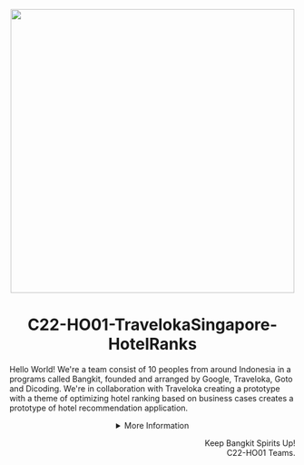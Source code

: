 <p align="center"><img src="https://user-images.githubusercontent.com/61568092/171662861-3f35cb1a-1153-4ca8-8993-ff3b39c99373.png" width="500px"></p>
<h1 align="center"> C22-HO01-TravelokaSingapore-HotelRanks </h1>

Hello World! We're a team consist of 10 peoples from around Indonesia in a programs called Bangkit, founded and arranged by Google, Traveloka, Goto and Dicoding. We're in collaboration with Traveloka creating a prototype with a theme of optimizing hotel ranking based on business cases creates a prototype of hotel recommendation application.

<details>
   <summary align="center">More Information</summary>

<h2 align="center">Hotel Bli!</h2>
<p align="center"><img src="https://user-images.githubusercontent.com/61568092/174315502-39c01b67-5546-44a4-a542-a0311ca654eb.png"/></p>

A hotel recommendation application built with 5 different types of algorithm to provide you the best experiences to stay in Bali! This projects covers all 100 Bali's Hotel from different residence so that you can enjoy every bit of "Bali Experience and Culture." Built with low-cost cloud infrastucture so that the maintenence of this applicaiton is relatively easy to scale up, and also built with Android Kotlin for the optimize and native performance so your experience searching for the best hotel becomes more easy!

<p align="center">
   Download Now!
   <br>
   <a href="https://bit.ly/C22-HO01-Application"><img src="https://img.shields.io/badge/Android-3DDC84?style=for-the-badge&logo=android&logoColor=white" /></a>
</p>

## Our Teams
Our teams formed 3 different division with each division has a different tasks. From Cloud Computing which provides an API for the data and connecting Machine Learning Division with the Mobile Development Division. Machine Learning Division which will provide an algorithm to optimize what and how the hotel ranking displayed. Mobile Development Division which makes an application interface for display the hotel ranking prototypes. 

### Cloud Computing Division
| Bangkit ID | Name | Social Media |
|:----------:|:----:|--------------|
|C2306G2618|Christopher Alvin Buana|[LinkedIn](https://www.linkedin.com/in/alvinbuana)  [Instagram](https://www.instagram.com/Alvinbnaa/)  |
|C2144G1639|Freddy Andreas Chandra|[LinkedIn](https://www.linkedin.com/in/freddy-andreas-16372a178/)  [Instagram](https://www.instagram.com/freddy_andreas_chandra/)  |
|C2306G2621|Michael Georgisva|[LinkedIn](https://www.linkedin.com/in/michael-georgisva/)  [Instagram](https://www.instagram.com/michaelgeorgisva/)  |

### Machine Learning Division
| Bangkit ID | Name | Social Media |
|:----------:|:----:|--------------|
|M2012F1254|Bagja 9102 Kurniawan|[LinkedIn](https://www.linkedin.com/in/bagja9102/)  [Instagram](https://www.instagram.com/mochi_oreo_/)  |
|M2306G2624|Farel Arden|[LinkedIn](https://www.linkedin.com/in/farel-arden/)  [Instagram](https://www.instagram.com/farelarden_/)  |
|M2011F1179|Jessica Jesslyn Cerelia|[LinkedIn](https://www.linkedin.com/in/jessicajesslyn/)  [Instagram](https://www.instagram.com/jessicaajesslyn/)  |
|M2012f1247|Kaenova Mahendra Auditama|[LinkedIn](https://www.linkedin.com/in/kaenova)  [Instagram](https://www.instagram.com/kaenovama/)  |

### Mobile Development Division
| Bangkit ID | Name | Social Media |
|:----------:|:----:|--------------|
|A7279f2409|Jaka Asa Baldan Ahmad|[LinkedIn](https://www.linkedin.com/in/jaka-ahmad/)  [Instagram](https://www.instagram.com/jakaasha/)  |
|A2005f0430| Kiki Abdullah|[LinkedIn](https://www.linkedin.com/in/kikiabdullah/)  [Instagram](https://www.instagram.com/kikiabdullah_/)  |
|A2012f1257|Zendy Bramantia Alfareza|[LinkedIn](https://www.linkedin.com/in/zendybramantia/)  [Instagram](https://www.instagram.com/zbalfareza/)  |


## Repository

### Cloud Computing
1. [API-Recommendation](https://github.com/CC22-HO01-TravelokaSigapore-HotelRanks/API-Recommendation).

### Machine Learning
1. [Sentiment-Prediction-Modelling](https://github.com/CC22-HO01-TravelokaSigapore-HotelRanks/Sentiment-Prediction-Modelling). Notebooks of our research and modelling for Sentiment Prediction on Hotel Reviews.
2. [NER-Location-Modelling](https://github.com/CC22-HO01-TravelokaSigapore-HotelRanks/NER-Location-Modelling). Notebooks of our research and modelling for Named Entity Recognition (Location Only).
3. [For-You-Pipeline-Modelling](https://github.com/CC22-HO01-TravelokaSigapore-HotelRanks/For-You-Pipeline-Modelling). Notebooks of our research and modelling of "For You" Page.
4. [Hotel-Ranking-Calculation-Endpoint](https://github.com/CC22-HO01-TravelokaSigapore-HotelRanks/Hotel-Ranking-Calculation-Endpoint). A stateless endpoint of our system to calculate and filter hotel rankings.
5. [Sentiment-Prediction-Endpoint](https://github.com/CC22-HO01-TravelokaSigapore-HotelRanks/Sentiment-Prediction-Endpoint). An endpoint for our system of predicting hotel reviews sentiment.
6. [Location-Recognition-Endpoint](https://github.com/CC22-HO01-TravelokaSigapore-HotelRanks/Location-Recognition-Endpoint). An endpoint for our system to improve search engine.
7. [DL-Hotel-Rating-Estimation-Endpoint](https://github.com/CC22-HO01-TravelokaSigapore-HotelRanks/DL-Hotel-Rating-Estimation-Endpoint). A stateless endpoint of our system to estimate users hotel rating using deep learning approach.
8. [Hotel-Recommendation-Research](https://github.com/CC22-HO01-TravelokaSigapore-HotelRanks/Hotel-Recommendation-Research). A research of our recommendation systems.

### Mobile Development
1. [hotel-ranking-app](https://github.com/CC22-HO01-TravelokaSigapore-HotelRanks/hotel-ranking-app). Hotel Ranking App based on Android Platform with Kotlin.
  
</details>

<p align="right"> Keep Bangkit Spirits Up! <br> C22-HO01 Teams. </p>
